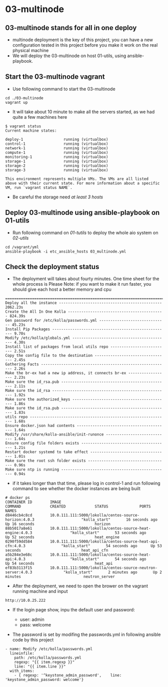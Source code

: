 # 03-multinode #
## 03-multinode stands for all in one deploy
+ multinode deployment is the key of this project, you can have a new configuration tested
in this project before you make it work on the real physical machine
+ We will deploy the 03-multinode on host 01-utils, using ansible-playbook.

## Start the 03-multinode vagrant
+ Use following command to start the 03-multinode

```
cd ./03-multinode
vagrant up
```
+ It will take about 10 minute to make all the servers started, as we had quite a few machines here
```
$ vagrant status
Current machine states:

deploy-1                  running (virtualbox)
control-1                 running (virtualbox)
network-1                 running (virtualbox)
compute-1                 running (virtualbox)
monitoring-1              running (virtualbox)
storage-1                 running (virtualbox)
storage-2                 running (virtualbox)
storage-3                 running (virtualbox)

This environment represents multiple VMs. The VMs are all listed
above with their current state. For more information about a specific
VM, run `vagrant status NAME`.
```
+ Be careful the storage need *at least 3 hosts*

## Deploy 03-multinode using ansible-playbook on 01-utils

+ Run following command on *01-tutils* to deploy the whole aio system on *02-utils*

```
cd /vagrant/yml
ansible-playbook -i etc_ansible_hosts 03_multinode.yml
```

## Check the deployment status

+ The deployment will takes about fourty minutes. One time sheet for the whole process is
Please Note: if you want to make it run faster, you should give each host a better memory and cpu

```
===============================================================================
Deploy all the instance ---------------------------------------------- 2062.23s
Create the All In One Kolla ------------------------------------------- 824.39s
Gen password for /etc/kolla/passwords.yml ------------------------------ 45.23s
Install Pip Packages ---------------------------------------------------- 9.70s
Modify /etc/kolla/globals.yml ------------------------------------------- 4.30s
Install list of packages from local utils repo -------------------------- 2.51s
Copy the config file to the destination --------------------------------- 2.45s
Gathering Facts --------------------------------------------------------- 2.26s
Make the br-ex had a new ip address, it connects br-ex ------------------ 2.23s
Make sure the id_rsa.pub ------------------------------------------------ 2.11s
Make sure the id_rsa ---------------------------------------------------- 1.92s
Make sure the authorized_keys ------------------------------------------- 1.86s
Make sure the id_rsa.pub ------------------------------------------------ 1.83s
utils repo -------------------------------------------------------------- 1.68s
Ensure docker.json had contents ----------------------------------------- 1.64s
Modify /usr/share/kolla-ansible/init-runonce ---------------------------- 1.64s
Ensure config file folders exists --------------------------------------- 1.21s
Restart docker systemd to take effect ----------------------------------- 1.01s
Make sure the root ssh folder exists ------------------------------------ 0.96s
Make sure ntp is running ------------------------------------------------ 0.94s
```
+ if it takes longer than that time, please log in
control-1 and run following command to see whether the docker instances are being built
```
# docker ps
CONTAINER ID        IMAGE                                                                     COMMAND             CREATED             STATUS              PORTS               NAMES
d8446cb4c8cd        10.0.111.111:5000/lokolla/centos-source-horizon:4.0.3                     "kolla_start"       16 seconds ago      Up 16 seconds                           horizon
88b5017a8e61        10.0.111.111:5000/lokolla/centos-source-heat-engine:4.0.3                 "kolla_start"       53 seconds ago      Up 52 seconds                           heat_engine
0290f59dd584        10.0.111.111:5000/lokolla/centos-source-heat-api-cfn:4.0.3                "kolla_start"       54 seconds ago      Up 53 seconds                           heat_api_cfn
a5b284e3e68c        10.0.111.111:5000/lokolla/centos-source-heat-api:4.0.3                    "kolla_start"       54 seconds ago      Up 54 seconds                           heat_api
ef83b3113f15        10.0.111.111:5000/lokolla/centos-source-neutron-server:4.0.3              "kolla_start"       2 minutes ago       Up 2 minutes                            neutron_server
```

+ After the deployment, we need to open the brower on the vagrant running machine and input
```
http://10.0.25.222
```
+ If the login page show, inpu the default user and password:

  - user: admin
  - pass: welcome
+ The password is set by modifing the passwords.yml in following ansible code by this project

```
- name: Modify /etc/kolla/passwords.yml
  lineinfile:
    path: /etc/kolla/passwords.yml
    regexp: "{{ item.regexp }}"
    line: "{{ item.line }}"
  with_items:
    - { regexp: '^keystone_admin_password',    line: 'keystone_admin_password: welcome'}

```
